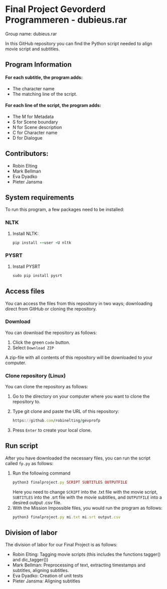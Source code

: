 # Final Project Gevorderd Programmeren - dubieus.rar
Group name: dubieus.rar

In this GitHub repository you can find the Python script needed to align movie script and subtitles.

## Program Information
#### For each subtitle, the program adds:
* The character name 
* The matching line of the script.

#### For each line of the script, the program adds:
* The M for Metadata
* S for Scene boundary
* N for Scene description
* C for Character name
* D for Dialogue

## Contributors:

* Robin Elting
* Mark Bellman
* Eva Dyadko
* Pieter Jansma

## System requirements
To run this program, a few packages need to be installed:

### NLTK
1. Install NLTK:
   ```ruby
   pip install --user -U nltk
   ```

### PYSRT
1. Install PYSRT
   ```ruby
   sudo pip install pysrt
   ```

## Access files
You can access the files from this repository in two ways; downloading direct from GitHub or cloning the repository.

### Download
You can download the repository as follows:
1. Click the green `Code` button.
2. Select `Download ZIP`

A zip-file with all contents of this repository will be downloaded to your computer.

### Clone repository (Linux)
You can clone the repository as follows:
1. Go to the directory on your computer where you want to clone the repository to.
2. Type git clone and paste the URL of this repository:
   
   ```ruby
   https://github.com/robinelting/gevprofp
   ```
3. Press `Enter` to create your local clone.

## Run script
After you have downloaded the necessary files, you can run the script called `fp.py` as follows:
1. Run the following command
   ```ruby
   python3 finalproject.py SCRIPT SUBTITLES OUTPUTFILE
   ```
   Here you need to change `SCRIPT` into the .txt file with the movie script, `SUBTITLES` into the .srt file with the movie subtitles, and `OUTPUTFILE` into a desired output        .csv file.
2. With the Mission Impossible files, you would run the program as follows:
   ```ruby
   python3 finalproject.py mi.txt mi.srt output.csv
   ```

## Division of labor
The division of labor for our Final Project is as follows:

* Robin Elting: Tagging movie scripts (this includes the functions tagger() and dic_tagger())
* Mark Bellman: Preprocessing of text, extracting timestamps and subtitles, aligning subtitles.
* Eva Dyadko: Creation of unit tests
* Pieter Jansma: Aligning subtitles
